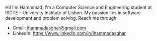 Hi! I'm Hammmad, I'm a Computer Science and Engineering student at ISCTE - University Institute of Lisbon. 
My passion lies in software development and problem solving.
Reach me through:
  - Gmail: ihammadasghar@gmail.com
  - LinkedIn: https://www.linkedin.com/in/ihammadasghar

